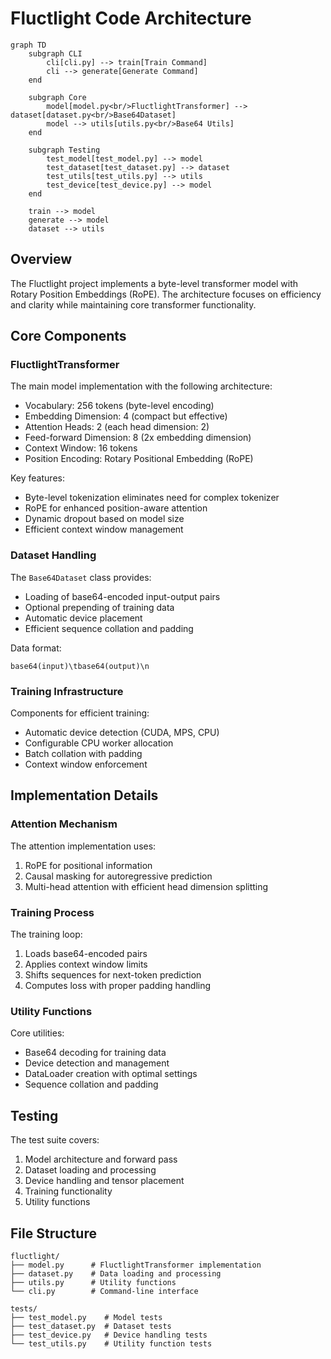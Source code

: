 # Fluctlight Code Architecture

```mermaid
graph TD
    subgraph CLI
        cli[cli.py] --> train[Train Command]
        cli --> generate[Generate Command]
    end

    subgraph Core
        model[model.py<br/>FluctlightTransformer] --> dataset[dataset.py<br/>Base64Dataset]
        model --> utils[utils.py<br/>Base64 Utils]
    end

    subgraph Testing
        test_model[test_model.py] --> model
        test_dataset[test_dataset.py] --> dataset
        test_utils[test_utils.py] --> utils
        test_device[test_device.py] --> model
    end

    train --> model
    generate --> model
    dataset --> utils
```

## Overview

The Fluctlight project implements a byte-level transformer model with Rotary Position Embeddings (RoPE). The architecture focuses on efficiency and clarity while maintaining core transformer functionality.

## Core Components

### FluctlightTransformer

The main model implementation with the following architecture:

- Vocabulary: 256 tokens (byte-level encoding)
- Embedding Dimension: 4 (compact but effective)
- Attention Heads: 2 (each head dimension: 2)
- Feed-forward Dimension: 8 (2x embedding dimension)
- Context Window: 16 tokens
- Position Encoding: Rotary Positional Embedding (RoPE)

Key features:
- Byte-level tokenization eliminates need for complex tokenizer
- RoPE for enhanced position-aware attention
- Dynamic dropout based on model size
- Efficient context window management

### Dataset Handling

The `Base64Dataset` class provides:
- Loading of base64-encoded input-output pairs
- Optional prepending of training data
- Automatic device placement
- Efficient sequence collation and padding

Data format:
```
base64(input)\tbase64(output)\n
```

### Training Infrastructure

Components for efficient training:
- Automatic device detection (CUDA, MPS, CPU)
- Configurable CPU worker allocation
- Batch collation with padding
- Context window enforcement

## Implementation Details

### Attention Mechanism

The attention implementation uses:
1. RoPE for positional information
2. Causal masking for autoregressive prediction
3. Multi-head attention with efficient head dimension splitting

### Training Process

The training loop:
1. Loads base64-encoded pairs
2. Applies context window limits
3. Shifts sequences for next-token prediction
4. Computes loss with proper padding handling

### Utility Functions

Core utilities:
- Base64 decoding for training data
- Device detection and management
- DataLoader creation with optimal settings
- Sequence collation and padding

## Testing

The test suite covers:
1. Model architecture and forward pass
2. Dataset loading and processing
3. Device handling and tensor placement
4. Training functionality
5. Utility functions

## File Structure

```
fluctlight/
├── model.py      # FluctlightTransformer implementation
├── dataset.py    # Data loading and processing
├── utils.py      # Utility functions
└── cli.py        # Command-line interface

tests/
├── test_model.py    # Model tests
├── test_dataset.py  # Dataset tests
├── test_device.py   # Device handling tests
└── test_utils.py    # Utility function tests
```
